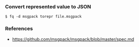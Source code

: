 ### Convert represented value to JSON

```
$ fq -d msgpack torepr file.msgpack
```

### References
- https://github.com/msgpack/msgpack/blob/master/spec.md
